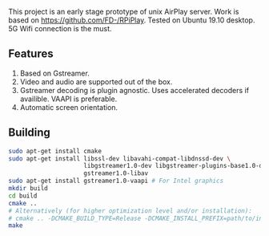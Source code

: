 This project is an early stage prototype of unix AirPlay server.
Work is based on https://github.com/FD-/RPiPlay.
Tested on Ubuntu 19.10 desktop.
5G Wifi connection is the must.

## Features

1. Based on Gstreamer.
1. Video and audio are supported out of the box.
1. Gstreamer decoding is plugin agnostic. Uses accelerated decoders if availible. VAAPI is preferable.
1. Automatic screen orientation.

## Building

```bash
sudo apt-get install cmake
sudo apt-get install libssl-dev libavahi-compat-libdnssd-dev \
                     libgstreamer1.0-dev libgstreamer-plugins-base1.0-dev \
                     gstreamer1.0-libav
sudo apt-get install gstreamer1.0-vaapi # For Intel graphics
mkdir build
cd build
cmake ..
# Alternatively (for higher optimization level and/or installation):
# cmake .. -DCMAKE_BUILD_TYPE=Release -DCMAKE_INSTALL_PREFIX=path/to/install/dir
make
```
